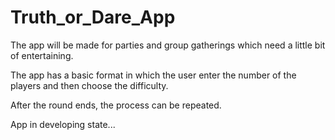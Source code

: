 # Truth_or_Dare_App
The app will be made for parties and group gatherings which need a little bit of entertaining.

The app has a basic format in which the user enter the number of the players and then choose the difficulty.

After the round ends, the process can be repeated.

App in developing state...
